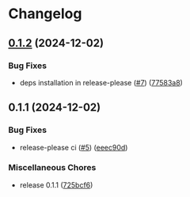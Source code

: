 # Changelog

## [0.1.2](https://github.com/RandomEngineers/eslint-plugin-random-engineers/compare/v0.1.1...v0.1.2) (2024-12-02)


### Bug Fixes

* deps installation in release-please ([#7](https://github.com/RandomEngineers/eslint-plugin-random-engineers/issues/7)) ([77583a8](https://github.com/RandomEngineers/eslint-plugin-random-engineers/commit/77583a828a6bccdf23742d93faa7a190a44288b9))

## 0.1.1 (2024-12-02)


### Bug Fixes

* release-please ci ([#5](https://github.com/RandomEngineers/eslint-plugin-random-engineers/issues/5)) ([eeec90d](https://github.com/RandomEngineers/eslint-plugin-random-engineers/commit/eeec90d993718d8c7e29a0b488513935418a3547))


### Miscellaneous Chores

* release 0.1.1 ([725bcf6](https://github.com/RandomEngineers/eslint-plugin-random-engineers/commit/725bcf68d8283bf8053e3595b25634949f040068))
